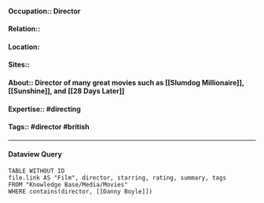 #### Occupation:: Director
#### Relation::
#### Location:
#### Sites::
#### About:: Director of many great movies such as [[Slumdog Millionaire]], [[Sunshine]], and [[28 Days Later]]
#### Expertise:: #directing
#### Tags:: #director #british 

---
#### Dataview Query
```dataview
TABLE WITHOUT ID
file.link AS "Film", director, starring, rating, summary, tags
FROM "Knowledge Base/Media/Movies"
WHERE contains(director, [[Danny Boyle]])
```
